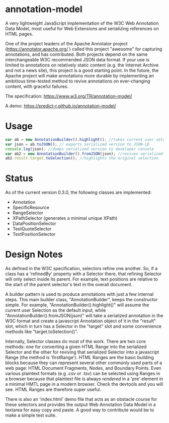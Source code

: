 # annotation-model
A very lightweight JavaScript implementation of the W3C Web Annotation Data Model, most useful for Web Extensions and serializing references on HTML pages.

One of the project leaders of the Apache Annotator project (https://annotator.apache.org/ ) called this project "awesome" for capturing annotations, and has contributed. Both projects depend on the same interchangeable W3C recommended JSON data format. If your use is limited to annotations on relatively static content (e.g. the Internet Archive and not a news site), this project is a good starting point.  In the future, the Apache project will make annotations more durable by implementing an ambitious time-tested method to revive  annotations on ever-changing content, with graceful failures. 

The specification: 
https://www.w3.org/TR/annotation-model/

A demo: 
https://predict-r.github.io/annotation-model/

# Usage

```js
var ab = new AnnotationBuilder().highlight(); //takes current user selection and builds an Annotation
var json = ab.toJSON(); // exports serialized version to JSON-LD 
console.log(json); //dumps serialized version to developer console
var ab2 = new AnnotationBuilder().fromJSON(json); //revives serialized version 
ab2.result.target.toSelection(); //highlights the original selection 
```

# Status

As of the current version 0.3.0, the following classes are implemented:

* Annotation
* SpecificResource
* RangeSelector
* XPathSelector  (generates a minimal unique XPath)
* DataPositionSelector
* TextQuoteSelector
* TextPositionSelector

# Design Notes

As defined in the W3C specification, selectors refine one another. So, if a class has a 'refinedBy' property with a Selector there, that refining Selector will only select inside its parent. For example, text positions are relative to the start of the parent selector's text in the overall document. 

A builder pattern is used to produce annotations with just a few internal steps. This main builder class, "AnnotationBuilder", keeps the constructor simple. For example, "AnnotationBuilder().highlight()" will assume the current user Selection as the default input, while "AnnotationBuilder().fromJSON(json)" will take a serialized annotation in the W3C format and create a javascript Annotation object of it in the "result" slot, which in turn has a Selector in the "target" slot and some convenience methods like "target.toSelection()".  

Internally, Selector classes do most of the work. There are two core methods: one for converting a given HTML Range into the serialized Selector and the other for reviving that serialized Selector into a javascript Range (the method is 'firstRange'). HTML Ranges are the basic building blocks because they can represent several other commonly used parts of a web page: HTML Document Fragments, Nodes, and Boundary Points. Even various plaintext formats (e.g .csv or .tsv) can be selected using Ranges in a browser because that plaintext file is always *rendered* in a 'pre' element in a minimal HMTL page in a modern browser. Check the devtools and you will see. HTML Ranges are therefore super useful. 

There is also an 'index.html' demo file that acts as an obstacle course for these selectors and provides the output Web Annotation Data Model in a textarea for easy copy and paste. A good way to contribute would be to make a simple test suite.
